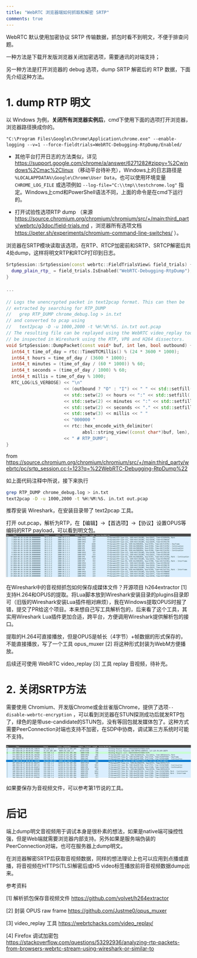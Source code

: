 ```yaml
---
title: "WebRTC 浏览器端如何抓取和解密 SRTP"
comments: true
---
```


WebRTC 默认使用加密协议 SRTP 传输数据，抓包时看不到明文，不便于排查问题。

一种方法是下载开发版浏览器关闭加密选项，需要通讯的对端支持；

另一种方法是打开浏览器的 debug 选项，dump SRTP 解密后的 RTP 数据，下面先介绍这种方法。

# 1. dump RTP 明文
以 Windows 为例，**关闭所有浏览器实例后**，cmd下使用下面的选项打开浏览器，浏览器路径换成你的。
```batch
"C:\Program Files\Google\Chrome\Application\chrome.exe" --enable-logging --v=1 --force-fieldtrials=WebRTC-Debugging-RtpDump/Enabled/
```

- 其他平台打开日志的方法类似，详见 <a href="https://support.google.com/chrome/a/answer/6271282#zippy=%2Cwindows%2Cmac%2Clinux" target="_blank">https://support.google.com/chrome/a/answer/6271282#zippy=%2Cwindows%2Cmac%2Clinux</a> （移动平台待补充），Windows上的日志路径是 `%LOCALAPPDATA%\Google\Chrome\User Data`，也可以使用环境变量 `CHROME_LOG_FILE` 或选项例如 `--log-file="C:\\tmp\\testchrome.log"` 指定。Windows上cmd和PowerShell语法不同，上面的命令是在cmd下运行的。

- 打开试验性选项RTP dump （来源 <a href="https://source.chromium.org/chromium/chromium/src/+/main:third_party/webrtc/g3doc/field-trials.md" target="_blank">https://source.chromium.org/chromium/chromium/src/+/main:third_party/webrtc/g3doc/field-trials.md</a> ，浏览器所有选项文档 <a href="https://peter.sh/experiments/chromium-command-line-switches/" target="_blank">https://peter.sh/experiments/chromium-command-line-switches/</a> ）。

<!-- more -->  

浏览器在SRTP模块读取该选项，在RTP、RTCP加密前和SRTP、SRTCP解密后共4处dump，这样将明文RTP和RTCP打印到日志。
```c++
SrtpSession::SrtpSession(const webrtc::FieldTrialsView& field_trials) {
  dump_plain_rtp_ = field_trials.IsEnabled("WebRTC-Debugging-RtpDump");
}

...

// Logs the unencrypted packet in text2pcap format. This can then be
// extracted by searching for RTP_DUMP
//   grep RTP_DUMP chrome_debug.log > in.txt
// and converted to pcap using
//   text2pcap -D -u 1000,2000 -t %H:%M:%S. in.txt out.pcap
// The resulting file can be replayed using the WebRTC video_replay tool and
// be inspected in Wireshark using the RTP, VP8 and H264 dissectors.
void SrtpSession::DumpPacket(const void* buf, int len, bool outbound) {
  int64_t time_of_day = rtc::TimeUTCMillis() % (24 * 3600 * 1000);
  int64_t hours = time_of_day / (3600 * 1000);
  int64_t minutes = (time_of_day / (60 * 1000)) % 60;
  int64_t seconds = (time_of_day / 1000) % 60;
  int64_t millis = time_of_day % 1000;
  RTC_LOG(LS_VERBOSE) << "\n"
                      << (outbound ? "O" : "I") << " " << std::setfill('0')
                      << std::setw(2) << hours << ":" << std::setfill('0')
                      << std::setw(2) << minutes << ":" << std::setfill('0')
                      << std::setw(2) << seconds << "." << std::setfill('0')
                      << std::setw(3) << millis << " "
                      << "000000 "
                      << rtc::hex_encode_with_delimiter(
                             absl::string_view((const char*)buf, len), ' ')
                      << " # RTP_DUMP";
}
```
from <a href="https://source.chromium.org/chromium/chromium/src/+/main:third_party/webrtc/pc/srtp_session.cc;l=123?q=%22WebRTC-Debugging-RtpDump%22" target="_blank">https://source.chromium.org/chromium/chromium/src/+/main:third_party/webrtc/pc/srtp_session.cc;l=123?q=%22WebRTC-Debugging-RtpDump%22</a>

如上面代码注释中所说，接下来执行
```bash
grep RTP_DUMP chrome_debug.log > in.txt
text2pcap -D -u 1000,2000 -t %H:%M:%S. in.txt out.pcap
```
推荐安装 Wireshark，在安装目录带了 text2pcap 工具。

打开 out.pcap，解析为RTP，在【编辑】->【首选项】->【协议】设置OPUS等编码的RTP payload，可以看到明文包。
![image.png](../assets/pic/srtp/srtp.webp)

在Wireshark中的音视频抓包如何保存成媒体文件？开源项目 h264extractor [1] 支持H.264和OPUS的提取。将Lua脚本放到Wireshark安装目录的plugins目录即可（旧版的Wireshark安装Lua插件相对麻烦），我在Windows提取OPUS时报了错，提交了PR给这个项目。本来想自己写工具解析包的，后来看了这个工具，其实用Wireshark Lua插件更加合适，跨平台，方便调用Wireshark提供解析包的接口。

提取的H.264可直接播放，但是OPUS是帧长（4字节）+帧数据的形式保存的，不能直接播放，写了一个工具 opus_muxer [2] 将这种形式封装为WebM方便播放。

后续还可使用 WebRTC video_replay [3] 工具 replay 音视频，待补充。

# 2. 关闭SRTP方法

需要使用 Chromium、开发版Chrome或金丝雀版Chrome，提供了选项`--disable-webrtc-encryption` ，可以看到浏览器在STUN探测成功后就发RTP包了，绿色的是带use-candidate的STUN包，没有等回包就发媒体包了。这种方式需要PeerConnection对端也支持不加密，在SDP中协商，调试第三方系统时可能不支持。

![image.png](../assets/pic/srtp/no.webp)

如果要保存为音视频文件，可以参考第1节说的工具。

# 后记

端上dump明文音视频用于调试本身是很朴素的想法，如果是native端可操控性强，但是Web端就需要浏览器内部支持。另外如果是服务端伪装的PeerConnection对端，也可在服务器上dump明文。

在浏览器解密SRTP后获取音视频数据，同样的想法理论上也可以应用到点播或直播，将音视频在HTTPS(TLS)解密后或H5 video标签播放前将音视频数据dump出来。


参考资料

[1] 解析抓包保存音视频文件 <a href="https://github.com/volvet/h264extractor" target="_blank">https://github.com/volvet/h264extractor</a>

[2] 封装 OPUS raw frame <a href="https://github.com/Justme0/opus_muxer" target="_blank">https://github.com/Justme0/opus_muxer</a>

[3] video_replay 工具 <a href="https://webrtchacks.com/video_replay/" target="_blank">https://webrtchacks.com/video_replay/</a>

[4] Firefox 调试加密包 <a href="https://stackoverflow.com/questions/53292936/analyzing-rtp-packets-from-browsers-webrtc-stream-using-wireshark-or-similar-to" target="_blank">https://stackoverflow.com/questions/53292936/analyzing-rtp-packets-from-browsers-webrtc-stream-using-wireshark-or-similar-to</a>
